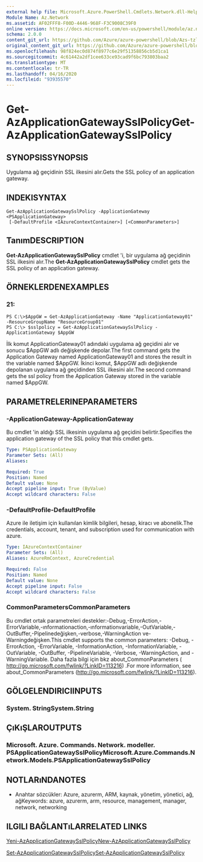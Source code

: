 ```yaml
---
external help file: Microsoft.Azure.PowerShell.Cmdlets.Network.dll-Help.xml
Module Name: Az.Network
ms.assetid: AF02FFF8-F00D-4446-968F-F3C9008C39F0
online version: https://docs.microsoft.com/en-us/powershell/module/az.network/get-azapplicationgatewaysslpolicy
schema: 2.0.0
content_git_url: https://github.com/Azure/azure-powershell/blob/Azs-tzl/src/Network/Network/help/Get-AzApplicationGatewaySslPolicy.md
original_content_git_url: https://github.com/Azure/azure-powershell/blob/Azs-tzl/src/Network/Network/help/Get-AzApplicationGatewaySslPolicy.md
ms.openlocfilehash: 98f824ec0d874f8977c6e29f51358856cb5d1ca1
ms.sourcegitcommit: 4c61442a2df1cee633ce93cad9f6bc793803baa2
ms.translationtype: MT
ms.contentlocale: tr-TR
ms.lasthandoff: 04/16/2020
ms.locfileid: "93935570"
---
```

# <span data-ttu-id="04b65-101">Get-AzApplicationGatewaySslPolicy</span><span class="sxs-lookup"><span data-stu-id="04b65-101">Get-AzApplicationGatewaySslPolicy</span></span>

## <span data-ttu-id="04b65-102">SYNOPSIS</span><span class="sxs-lookup"><span data-stu-id="04b65-102">SYNOPSIS</span></span>
<span data-ttu-id="04b65-103">Uygulama ağ geçidinin SSL ilkesini alır.</span><span class="sxs-lookup"><span data-stu-id="04b65-103">Gets the SSL policy of an application gateway.</span></span>

## <span data-ttu-id="04b65-104">INDEKI</span><span class="sxs-lookup"><span data-stu-id="04b65-104">SYNTAX</span></span>

```
Get-AzApplicationGatewaySslPolicy -ApplicationGateway <PSApplicationGateway>
 [-DefaultProfile <IAzureContextContainer>] [<CommonParameters>]
```

## <span data-ttu-id="04b65-105">Tanım</span><span class="sxs-lookup"><span data-stu-id="04b65-105">DESCRIPTION</span></span>
<span data-ttu-id="04b65-106">**Get-AzApplicationGatewaySslPolicy** cmdlet 'i, bir uygulama ağ geçidinin SSL ilkesini alır.</span><span class="sxs-lookup"><span data-stu-id="04b65-106">The **Get-AzApplicationGatewaySslPolicy** cmdlet gets the SSL policy of an application gateway.</span></span>

## <span data-ttu-id="04b65-107">ÖRNEKLERDEN</span><span class="sxs-lookup"><span data-stu-id="04b65-107">EXAMPLES</span></span>

### <span data-ttu-id="04b65-108">2</span><span class="sxs-lookup"><span data-stu-id="04b65-108">1:</span></span>
```
PS C:\>$AppGW = Get-AzApplicationGateway -Name "ApplicationGateway01" -ResourceGroupName "ResourceGroup01"
PS C:\> $sslpolicy = Get-AzApplicationGatewaySslPolicy -ApplicationGateway $AppGW
```

<span data-ttu-id="04b65-109">İlk komut ApplicationGateway01 adındaki uygulama ağ geçidini alır ve sonucu $AppGW adlı değişkende depolar.</span><span class="sxs-lookup"><span data-stu-id="04b65-109">The first command gets the Application Gateway named ApplicationGateway01 and stores the result in the variable named $AppGW.</span></span>
<span data-ttu-id="04b65-110">İkinci komut, $AppGW adlı değişkende depolanan uygulama ağ geçidinden SSL ilkesini alır.</span><span class="sxs-lookup"><span data-stu-id="04b65-110">The second command gets the ssl policy from the Application Gateway stored in the variable named $AppGW.</span></span>

## <span data-ttu-id="04b65-111">PARAMETRELERINE</span><span class="sxs-lookup"><span data-stu-id="04b65-111">PARAMETERS</span></span>

### <span data-ttu-id="04b65-112">-ApplicationGateway</span><span class="sxs-lookup"><span data-stu-id="04b65-112">-ApplicationGateway</span></span>
<span data-ttu-id="04b65-113">Bu cmdlet 'in aldığı SSL ilkesinin uygulama ağ geçidini belirtir.</span><span class="sxs-lookup"><span data-stu-id="04b65-113">Specifies the application gateway of the SSL policy that this cmdlet gets.</span></span>

```yaml
Type: PSApplicationGateway
Parameter Sets: (All)
Aliases: 

Required: True
Position: Named
Default value: None
Accept pipeline input: True (ByValue)
Accept wildcard characters: False
```

### <span data-ttu-id="04b65-114">-DefaultProfile</span><span class="sxs-lookup"><span data-stu-id="04b65-114">-DefaultProfile</span></span>
<span data-ttu-id="04b65-115">Azure ile iletişim için kullanılan kimlik bilgileri, hesap, kiracı ve abonelik.</span><span class="sxs-lookup"><span data-stu-id="04b65-115">The credentials, account, tenant, and subscription used for communication with azure.</span></span>

```yaml
Type: IAzureContextContainer
Parameter Sets: (All)
Aliases: AzureRmContext, AzureCredential

Required: False
Position: Named
Default value: None
Accept pipeline input: False
Accept wildcard characters: False
```

### <span data-ttu-id="04b65-116">CommonParameters</span><span class="sxs-lookup"><span data-stu-id="04b65-116">CommonParameters</span></span>
<span data-ttu-id="04b65-117">Bu cmdlet ortak parametreleri destekler:-Debug,-ErrorAction,-ErrorVariable,-ınformationaction,-ınformationvariable,-OutVariable,-OutBuffer,-Pipelinedeğişken,-verbose,-WarningAction ve-Warningdeğişken.</span><span class="sxs-lookup"><span data-stu-id="04b65-117">This cmdlet supports the common parameters: -Debug, -ErrorAction, -ErrorVariable, -InformationAction, -InformationVariable, -OutVariable, -OutBuffer, -PipelineVariable, -Verbose, -WarningAction, and -WarningVariable.</span></span> <span data-ttu-id="04b65-118">Daha fazla bilgi için bkz about_CommonParameters ( http://go.microsoft.com/fwlink/?LinkID=113216) .</span><span class="sxs-lookup"><span data-stu-id="04b65-118">For more information, see about_CommonParameters (http://go.microsoft.com/fwlink/?LinkID=113216).</span></span>

## <span data-ttu-id="04b65-119">GÖLGELENDIRICI</span><span class="sxs-lookup"><span data-stu-id="04b65-119">INPUTS</span></span>

### <span data-ttu-id="04b65-120">System. String</span><span class="sxs-lookup"><span data-stu-id="04b65-120">System.String</span></span>

## <span data-ttu-id="04b65-121">ÇıKıŞLAR</span><span class="sxs-lookup"><span data-stu-id="04b65-121">OUTPUTS</span></span>

### <span data-ttu-id="04b65-122">Microsoft. Azure. Commands. Network. modeller. PSApplicationGatewaySslPolicy</span><span class="sxs-lookup"><span data-stu-id="04b65-122">Microsoft.Azure.Commands.Network.Models.PSApplicationGatewaySslPolicy</span></span>

## <span data-ttu-id="04b65-123">NOTLARıNDA</span><span class="sxs-lookup"><span data-stu-id="04b65-123">NOTES</span></span>
* <span data-ttu-id="04b65-124">Anahtar sözcükler: Azure, azurerm, ARM, kaynak, yönetim, yönetici, ağ, ağ</span><span class="sxs-lookup"><span data-stu-id="04b65-124">Keywords: azure, azurerm, arm, resource, management, manager, network, networking</span></span>

## <span data-ttu-id="04b65-125">ILGILI BAĞLANTıLAR</span><span class="sxs-lookup"><span data-stu-id="04b65-125">RELATED LINKS</span></span>

[<span data-ttu-id="04b65-126">Yeni-AzApplicationGatewaySslPolicy</span><span class="sxs-lookup"><span data-stu-id="04b65-126">New-AzApplicationGatewaySslPolicy</span></span>](./New-AzApplicationGatewaySslPolicy.md)

[<span data-ttu-id="04b65-127">Set-AzApplicationGatewaySslPolicy</span><span class="sxs-lookup"><span data-stu-id="04b65-127">Set-AzApplicationGatewaySslPolicy</span></span>](./Set-AzApplicationGatewaySslPolicy.md)


